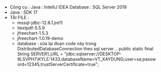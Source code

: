 - Công cụ :
  Java : IntelliJ IDEA
  Database : SQL Server 2019
- Java : SDK 17
- TẢI FILE :
   + mssql-jdbc-12.8.1.jre11
   + itextpdf-5.5.9
   + jfreechart-1.5.3
   + jfreechart-1.0.19-demo
   + database : sửa lại đoạn code này trong DistributedDatabaseConnection theo sql server ..
       public static final String SERVER1_URL = "jdbc:sqlserver://DESKTOP-9LSVPH7\\KYLE:1433;databaseName=VT_XAYDUNG;user=sa;password=12345;trustServerCertificate=true";
     
